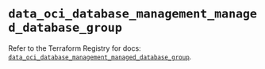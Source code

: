 # `data_oci_database_management_managed_database_group`

Refer to the Terraform Registry for docs: [`data_oci_database_management_managed_database_group`](https://registry.terraform.io/providers/oracle/oci/7.19.0/docs/data-sources/database_management_managed_database_group).
